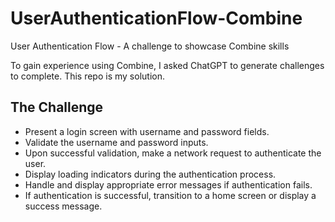 # UserAuthenticationFlow-Combine
User Authentication Flow - A challenge to showcase Combine skills

To gain experience using Combine, I asked ChatGPT to generate challenges to complete. This repo is my solution.

## The Challenge

- Present a login screen with username and password fields.
- Validate the username and password inputs.
- Upon successful validation, make a network request to authenticate the user.
- Display loading indicators during the authentication process.
- Handle and display appropriate error messages if authentication fails.
- If authentication is successful, transition to a home screen or display a success message.
